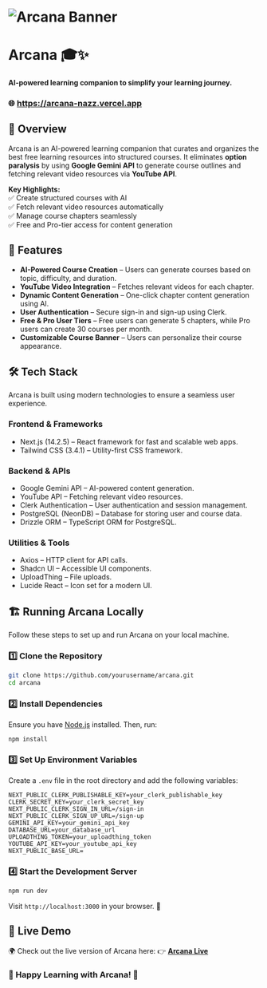 # ![Arcana Banner](https://ghks3sgigz.ufs.sh/f/sJdwCCpG4fmUbetG0h9ut0vYLDmjlJFTPMEUngkHsK6S2eic)

# Arcana 🎓✨

**AI-powered learning companion to simplify your learning journey.**

### 🌐 https://arcana-nazz.vercel.app

## 📖 Overview

Arcana is an AI-powered learning companion that curates and organizes the best free learning resources into structured courses. It eliminates **option paralysis** by using **Google Gemini API** to generate course outlines and fetching relevant video resources via **YouTube API**.

**Key Highlights:**  
✅ Create structured courses with AI  
✅ Fetch relevant video resources automatically  
✅ Manage course chapters seamlessly  
✅ Free and Pro-tier access for content generation

## 🚀 Features

- **AI-Powered Course Creation** – Users can generate courses based on topic, difficulty, and duration.
- **YouTube Video Integration** – Fetches relevant videos for each chapter.
- **Dynamic Content Generation** – One-click chapter content generation using AI.
- **User Authentication** – Secure sign-in and sign-up using Clerk.
- **Free & Pro User Tiers** – Free users can generate 5 chapters, while Pro users can create 30 courses per month.
- **Customizable Course Banner** – Users can personalize their course appearance.

## 🛠️ Tech Stack

Arcana is built using modern technologies to ensure a seamless user experience.

### **Frontend & Frameworks**

- Next.js (14.2.5) – React framework for fast and scalable web apps.
- Tailwind CSS (3.4.1) – Utility-first CSS framework.

### **Backend & APIs**

- Google Gemini API – AI-powered content generation.
- YouTube API – Fetching relevant video resources.
- Clerk Authentication – User authentication and session management.
- PostgreSQL (NeonDB) – Database for storing user and course data.
- Drizzle ORM – TypeScript ORM for PostgreSQL.

### **Utilities & Tools**

- Axios – HTTP client for API calls.
- Shadcn UI – Accessible UI components.
- UploadThing – File uploads.
- Lucide React – Icon set for a modern UI.

## 🏗️ Running Arcana Locally

Follow these steps to set up and run Arcana on your local machine.

### **1️⃣ Clone the Repository**

```bash
git clone https://github.com/yourusername/arcana.git
cd arcana
```

### **2️⃣ Install Dependencies**

Ensure you have [Node.js](https://nodejs.org/) installed. Then, run:

```bash
npm install
```

### **3️⃣ Set Up Environment Variables**

Create a `.env` file in the root directory and add the following variables:

```plaintext
NEXT_PUBLIC_CLERK_PUBLISHABLE_KEY=your_clerk_publishable_key
CLERK_SECRET_KEY=your_clerk_secret_key
NEXT_PUBLIC_CLERK_SIGN_IN_URL=/sign-in
NEXT_PUBLIC_CLERK_SIGN_UP_URL=/sign-up
GEMINI_API_KEY=your_gemini_api_key
DATABASE_URL=your_database_url
UPLOADTHING_TOKEN=your_uploadthing_token
YOUTUBE_API_KEY=your_youtube_api_key
NEXT_PUBLIC_BASE_URL=
```

### **4️⃣ Start the Development Server**

```bash
npm run dev
```

Visit `http://localhost:3000` in your browser. 🎉

## 🔗 Live Demo

🌍 Check out the live version of Arcana here:
👉 **[Arcana Live](https://arcana-nazz.vercel.app/)**

### 🚀 Happy Learning with Arcana! 🚀
